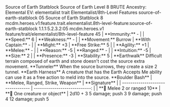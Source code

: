 <ability>
  <name>Source of Earth Statblock</name>
  <keywords>
    <keyword>Source of Earth</keyword>
  </keywords>
  <type>Level 8 BRUTE</type>
  <distance>Ancestry: Elemental</distance>
  <target>EV:</target>
  <metadata>
    <class>elementalist</class>
    <feature_type>trait</feature_type>
    <file_dpath>Elementalist/8th-Level Features</file_dpath>
    <item_id>source-of-earth-statblock</item_id>
    <item_index>05</item_index>
    <item_name>Source of Earth Statblock</item_name>
    <level>8</level>
    <scc>mcdm.heroes.v1:feature.trait.elementalist.8th-level-feature:source-of-earth-statblock</scc>
    <scdc>1.1.1:5.2.3.2:05</scdc>
    <source>mcdm.heroes.v1</source>
    <type>feature/trait/elementalist/8th-level-feature</type>
  </metadata>
  <effects>
    <effect type="mundane" name="Stamina">45         | **Immunity:** -     |
| **Speed:** 6            | **Weakness:** -     |
| **Movement:** Burrow    | **With Captain:** - |
| **Might:** +3           | **Free Strike:** 5  |
| **Agility:** +1         | **Melee:** -        |
| **Reason:** -5          | **Ranged:** -       |
| **Intuition:** -5       | **Size:** 2         |
| **Presence:** -3        | **Stability:** 5    |</effect>
    <effect type="mundane">**Earthwalk**
Difficult terrain composed of earth and stone doesn&apos;t cost the source extra movement.</effect>
    <effect type="mundane">**Tunneler**
When the source burrows, they create a size 2 tunnel.</effect>
    <effect type="mundane">**Earth Harness**
A creature that has the Earth Accepts Me ability can use it as a free action to meld into the source.</effect>
    <effect type="mundane">**Boulder Bash**
| **Melee, Ranged, Strike, Weapon** |                 **Signature** |
| --------------------------------- | ----------------------------: |
| **📏 Melee 2 or ranged 10**       | **🎯 One creature or object** |</effect>
    <effect type="roll">
      <roll>2d10 + 3</roll>
      <t1>5 damage; push 3</t1>
      <t2>9 damage; push 4</t2>
      <t3>12 damage; push 5</t3>
    </effect>
  </effects>
</ability>
